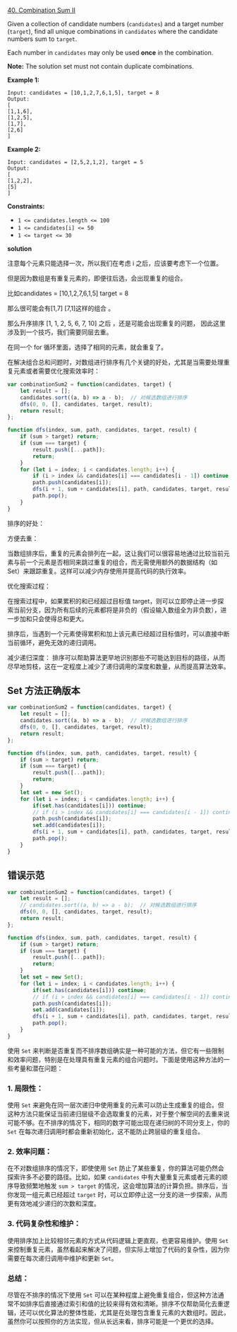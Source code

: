 [40. Combination Sum II](https://leetcode.com/problems/combination-sum-ii/)



Given a collection of candidate numbers (`candidates`) and a target number (`target`), find all unique combinations in `candidates` where the candidate numbers sum to `target`.

Each number in `candidates` may only be used **once** in the combination.

**Note:** The solution set must not contain duplicate combinations.

 

**Example 1:**

```
Input: candidates = [10,1,2,7,6,1,5], target = 8
Output: 
[
[1,1,6],
[1,2,5],
[1,7],
[2,6]
]
```

**Example 2:**

```
Input: candidates = [2,5,2,1,2], target = 5
Output: 
[
[1,2,2],
[5]
]
```

 

**Constraints:**

- `1 <= candidates.length <= 100`
- `1 <= candidates[i] <= 50`
- `1 <= target <= 30`

**solution**

注意每个元素只能选择一次，所以我们在考虑 i 之后，应该要考虑下一个位置。

但是因为数组是有重复元素的，即便往后选，会出现重复的组合。

比如candidates = [10,1,2,7,6,1,5]  target = 8 


那么很可能会有[1,7] [7,1]这样的组合 。

那么升序排序 [1, 1, 2, 5, 6, 7, 10]  之后 ，还是可能会出现重复的问题，
因此这里涉及到一个技巧，我们需要同层去重。

在同一个 for 循环里面，选择了相同的元素，就会重复了。

在解决组合总和问题时，对数组进行排序有几个关键的好处，尤其是当需要处理重复元素或者需要优化搜索效率时：

```js
var combinationSum2 = function(candidates, target) {
    let result = [];
    candidates.sort((a, b) => a - b);  // 对候选数组进行排序
    dfs(0, 0, [], candidates, target, result);
    return result;
};

function dfs(index, sum, path, candidates, target, result) {
    if (sum > target) return;
    if (sum === target) {
        result.push([...path]);
        return;
    }
    for (let i = index; i < candidates.length; i++) {
        if (i > index && candidates[i] === candidates[i - 1]) continue;  // 跳过当前递归层次的重复元素
        path.push(candidates[i]);
        dfs(i + 1, sum + candidates[i], path, candidates, target, result);  // 直接传递 path
        path.pop();
    }
}
```

排序的好处：

方便去重：

当数组排序后，重复的元素会排列在一起，这让我们可以很容易地通过比较当前元素与前一个元素是否相同来跳过重复的组合，而无需使用额外的数据结构（如 Set）来跟踪重复。这样可以减少内存使用并提高代码的执行效率。

优化搜索过程：

在搜索过程中，如果累积的和已经超过目标值 target，则可以立即停止进一步探索当前分支，因为所有后续的元素都将是非负的（假设输入数组全为非负数），进一步加和只会使得总和更大。

排序后，当遇到一个元素使得累积和加上该元素已经超过目标值时，可以直接中断当前循环，避免无效的递归调用。

减少递归深度：
排序可以帮助算法更早地识别那些不可能达到目标的路径，从而尽早地剪枝，这在一定程度上减少了递归调用的深度和数量，从而提高算法效率。

##  Set 方法正确版本
```js
var combinationSum2 = function(candidates, target) {
    let result = [];
    candidates.sort((a, b) => a - b);  // 对候选数组进行排序
    dfs(0, 0, [], candidates, target, result);
    return result;
};

function dfs(index, sum, path, candidates, target, result) {
    if (sum > target) return;
    if (sum === target) {
        result.push([...path]);
        return;
    }
    let set = new Set(); 
    for (let i = index; i < candidates.length; i++) {
        if(set.has(candidates[i])) continue;  
        // if (i > index && candidates[i] === candidates[i - 1]) continue;  // 跳过当前递归层次的重复元素
        path.push(candidates[i]);
        set.add(candidates[i]);
        dfs(i + 1, sum + candidates[i], path, candidates, target, result);  // 直接传递 path
        path.pop();
    }
}
```
## 错误示范

```js
var combinationSum2 = function(candidates, target) {
    let result = [];
    // candidates.sort((a, b) => a - b);  // 对候选数组进行排序
    dfs(0, 0, [], candidates, target, result);
    return result;
};

function dfs(index, sum, path, candidates, target, result) {
    if (sum > target) return;
    if (sum === target) {
        result.push([...path]);
        return;
    }
    let set = new Set(); 
    for (let i = index; i < candidates.length; i++) {
        if(set.has(candidates[i])) continue;  
        // if (i > index && candidates[i] === candidates[i - 1]) continue;  // 跳过当前递归层次的重复元素
        path.push(candidates[i]);
        set.add(candidates[i]);
        dfs(i + 1, sum + candidates[i], path, candidates, target, result);  // 直接传递 path
        path.pop();
    }
}
```

使用 `Set` 来判断是否重复而不排序数组确实是一种可能的方法，但它有一些限制和效率问题，特别是在处理具有重复元素的组合问题时。下面是使用这种方法的一些考量和潜在问题：

### 1. **局限性**：
使用 `Set` 来避免在同一层次递归中使用重复的元素可以防止生成重复的组合。但这种方法只能保证当前递归层级不会选取重复的元素，对于整个解空间的去重来说可能不够。在不排序的情况下，相同的数字可能出现在递归树的不同分支上，你的 `Set` 在每次递归调用时都会重新初始化，这不能防止跨层级的重复组合。

### 2. **效率问题**：
在不对数组排序的情况下，即使使用 `Set` 防止了某些重复，你的算法可能仍然会探索许多不必要的路径。比如，如果 `candidates` 中有大量重复元素或者元素的顺序导致频繁地触发 `sum > target` 的情况，这会增加算法的计算负担。排序后，当你发现一组元素已经超过 `target` 时，可以立即停止这一分支的进一步探索，从而更有效地减少递归的次数和深度。

### 3. **代码复杂性和维护**：
使用排序加上比较相邻元素的方式从代码逻辑上更直观，也更容易维护。使用 `Set` 来控制重复元素，虽然看起来解决了问题，但实际上增加了代码的复杂性，因为你需要在每次递归调用中维护和更新 `Set`。

### 总结：
尽管在不排序的情况下使用 `Set` 可以在某种程度上避免重复组合，但这种方法通常不如排序后直接通过索引和值的比较来得有效和清晰。排序不仅帮助简化去重逻辑，还可以优化算法的整体性能，尤其是在处理包含重复元素的大数组时。因此，虽然你可以按照你的方法实现，但从长远来看，排序可能是一个更优的选择。















